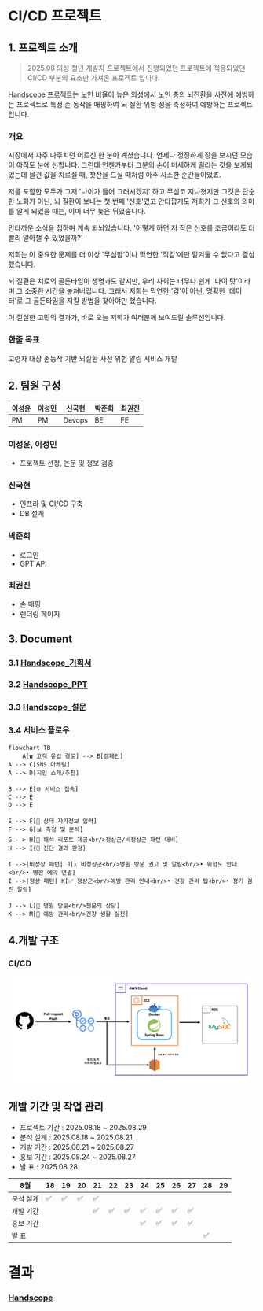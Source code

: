 # CI/CD 프로젝트

## 1. 프로젝트 소개
> 2025.08 의성 청년 개발자 프로젝트에서 진행되었던 프로젝트에 적용되었던 CI/CD 부분의 요소만 가져온 프로젝트 입니다.

Handscope 프로젝트는 노인 비율이 높은 의성에서 노인 층의 뇌진환을 사전에 예방하는 프로젝트로 
특정 손 동작을 매핑하여 뇌 질환 위험 성을 측정하여 예방하는 프로젝트 입니다.

### 개요
시장에서 자주 마주치던 어르신 한 분이 계셨습니다. 언제나 정정하게 장을 보시던 모습이 아직도 눈에 선합니다.
그런데 언젠가부터 그분의 손이 미세하게 떨리는 것을 보게되었는데 물건 값을 치르실 때, 찻잔을 드실 때처럼 아주 사소한 순간들이었죠.

저를 포함한 모두가 그저 '나이가 들어 그러시겠지' 하고 무심코 지나쳤지만 그것은 단순한 노화가 아닌, 뇌 질환이 보내는 첫 번째 '신호'였고 안타깝게도 저희가 그 신호의 의미를 알게 되었을 때는, 이미 너무 늦은 뒤였습니다.

안타까운 소식을 접하며 계속 되뇌었습니다.
'어떻게 하면 저 작은 신호를 조금이라도 더 빨리 알아챌 수 있었을까?'

저희는 이 중요한 문제를 더 이상 '무심함'이나 막연한 '직감'에만 맡겨둘 수 없다고 결심했습니다.

뇌 질환은 치료의 골든타임이 생명과도 같지만, 우리 사회는 너무나 쉽게 '나이 탓'이라며 그 소중한 시간을 놓쳐버립니다. 그래서 저희는 막연한 '감'이 아닌, 명확한 '데이터'로 그 골든타임을 지킬 방법을 찾아야만 했습니다.

이 절실한 고민의 결과가, 바로 오늘 저희가 여러분께 보여드릴 솔루션입니다.

### 한줄 목표
고령자 대상 손동작 기반 뇌질환 사전 위험 알림 서비스 개발


## 2. 팀원 구성
| 이성윤 | 이성민 | 신국현    | 박준희 | 최권진 |
|-----|-----|--------|-----|-----
| PM  | PM  | Devops | BE  | FE  |

### 이성윤, 이성민
- 프로젝트 선정, 논문 및 정보 검증

### 신국현
- 인프라 및 CI/CD 구축
- DB 설계

### 박준희
- 로그인 
- GPT API

### 최권진
- 손 매핑
- 렌더링 페이지

## 3. Document
### 3.1 [Handscope_기획서](./doc/핸드스코프_기획서.pdf)
### 3.2 [Handscope_PPT](./doc/핸드스코프_발표.pdf)
### 3.3 [Handscope_설문](https://form.naver.com/response/LWxRq8-sKbRRFq8SF-YfXw)
### 3.4 서비스 플로우
```mermaid
flowchart TB
    A[☎️ 고객 유입 경로] --> B[캠페인]
A --> C[SNS 마케팅]
A --> D[지인 소개/추천]

B --> E[🌐 서비스 접속]
C --> E
D --> E

E --> F[📝 상태 자가정보 입력]
F --> G[📊 측정 및 분석]
G --> H[📄 해석 리포트 제공<br/>정상군/비정상군 패턴 대비]
H --> I{🎯 진단 결과 판정}

I -->|비정상 패턴| J[⚠️ 비정상군<br/>병원 방문 권고 및 알림<br/>• 위험도 안내<br/>• 병원 예약 연결]
I -->|정상 패턴| K[✅ 정상군<br/>예방 관리 안내<br/>• 건강 관리 팁<br/>• 정기 검진 알림]

J --> L[🏥 병원 방문<br/>전문의 상담]
K --> M[🌱 예방 관리<br/>건강 생활 실천]
```


## 4.개발 구조
### CI/CD
![hadnscope_cicd](./doc/cicd구조.png)

## 개발 기간 및 작업 관리
- 프로젝트 기간 : 2025.08.18 ~ 2025.08.29
- 분석 설계 : 2025.08.18 ~ 2025.08.21
- 개발 기간 : 2025.08.21 ~ 2025.08.27
- 홍보 기간 : 2025.08.24 ~ 2025.08.27
- 발 표 : 2025.08.28 

| 8월    |18| 19 |20|21|22|23|24|25|26| 27 |28|29|
|-------|-|----|-|-|-|-|-|-|-|----|-|-|
| 분석 설계 | ✅| ✅  |✅|✅|
| 개발 기간 ||    ||✅|✅|✅|✅|✅|✅| ✅  |
| 홍보 기간 |||||||✅|✅|✅| ✅  |
| 발 표 ||||||||||    |✅|


# 결과
### [Handscope](https://www.handscope.kr/)


























